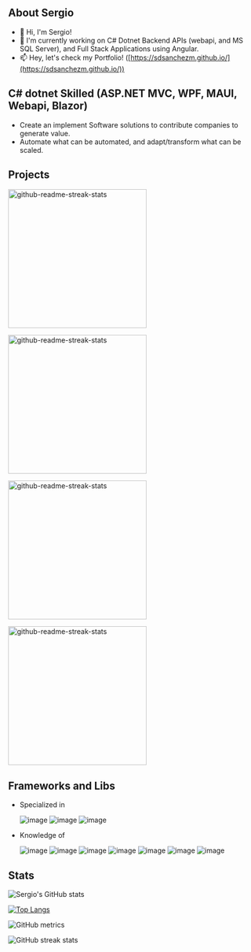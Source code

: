 ## About Sergio
- 👋 Hi, I'm Sergio!
- 👀 I'm currently working on C# Dotnet Backend APIs (webapi, and MS SQL Server), and Full Stack Applications using Angular.
- 📫 Hey, let's check my Portfolio! ([https://sdsanchezm.github.io/](https://sdsanchezm.github.io/))

## C# dotnet Skilled (ASP.NET MVC, WPF, MAUI, Webapi, Blazor)
- Create an implement Software solutions to contribute companies to generate value.
- Automate what can be automated, and adapt/transform what can be scaled.

## Projects

<a href="https://github.com/sdsanchezm/exam-laboratory-codes-front"><img width="282" src="https://denvercoder1-github-readme-stats.vercel.app/api/pin/?username=sdsanchezm&repo=exam-laboratory-codes-front&bg_color=3E004E&title_color=FFFFF&icon_color=9999FF&hide_border=true&show_icons=true&text_color=FFFFFF" alt="github-readme-streak-stats"></a>

<a href="https://github.com/sdsanchezm/exam-laboratory-codes-app"><img width="282" src="https://denvercoder1-github-readme-stats.vercel.app/api/pin/?username=sdsanchezm&repo=exam-laboratory-codes-app&bg_color=3E004E&title_color=FFFFF&icon_color=6666FF&hide_border=true&show_icons=true&text_color=FFFFFF" alt="github-readme-streak-stats"></a>

<a href="https://github.com/sdsanchezm/csharp-dotnet-api"><img width="282" src="https://denvercoder1-github-readme-stats.vercel.app/api/pin/?username=sdsanchezm&repo=csharp-dotnet-api&bg_color=3E004E&title_color=FFFFF&icon_color=3333FF&hide_border=true&show_icons=true&text_color=FFFFFF" alt="github-readme-streak-stats"></a>

<a href="https://github.com/sdsanchezm/SchoolAdminWebApp"><img width="282" src="https://denvercoder1-github-readme-stats.vercel.app/api/pin/?username=sdsanchezm&repo=SchoolAdminWebApp&bg_color=3E004E&title_color=FFFFF&icon_color=4444FF&hide_border=true&show_icons=true&text_color=FFFFFF" alt="github-readme-streak-stats"></a>

## Frameworks and Libs

- Specialized in

    ![image](https://img.shields.io/badge/CSharp-Dotnet-blue?&logo=csharp)
    ![image](https://img.shields.io/badge/CSharp-Dotnet-blue?&logo=dotnet)
    ![image](https://img.shields.io/badge/CSharp-Blazor-blue?&logo=blazor)

- Knowledge of

    ![image](https://img.shields.io/badge/Node.js-green?&logo=nodedotjs&logoColor=white)
    ![image](https://img.shields.io/badge/Javascript-yellow?&logo=javascript&logoColor=black)
    ![image](https://img.shields.io/badge/Typescript-blue?&logo=typescript&logoColor=white)
    ![image](https://img.shields.io/badge/Express.js-purple?&logo=express&logoColor=white)
    ![image](https://img.shields.io/badge/React.js-blue?&logo=react&logoColor=white)
    ![image](https://img.shields.io/badge/Python-Django-green?&logo=python&logoColor=white)
    ![image](https://img.shields.io/badge/Python-Flask-green?&logo=python&logoColor=white)


## Stats

![Sergio's GitHub stats](https://github-readme-stats.vercel.app/api?username=sdsanchezm&theme=aura_dark&show_icons=true)

[![Top Langs](https://github-readme-stats.vercel.app/api/top-langs/?username=sdsanchezm&theme=aura_dark)](https://github.com/anuraghazra/github-readme-stats)

![GitHub metrics](https://metrics.lecoq.io/sdsanchezm)

![GitHub streak stats](https://github-readme-streak-stats.herokuapp.com/?user=sdsanchezm)
